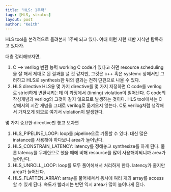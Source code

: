 ```yaml
---
title: "HLS: 1주째"
tags: [HLS, stratus]
layout: post
author: "Keith"
---
```


HLS tool을 본격적으로 돌려본지 1주째 되고 있다. 여태 이런 저런 제반 지식만 탐독하고 있다가.

대충 정리해보자면,
1) C --> verilog 변환 능력
   working C code가 있다고 하면 resource scheduling을 잘 해서 제대로 된 결과를 낼 것 같지만, 그것은 c++ 혹은 systemc 상에서만 그러하고 HLS로 synthesis한 뒤의 결과는 전혀 딴판으로 나올 수 있다.
2) HLS directive
   HLS용 몇 가지 directive를 몇 가지 지정하면 C code를 verilog로 strict하게 변환시키는데 이 과정에서 (timing) violation이 일어난다. C code의 작성개념과 verilog의 그것이 같지 않으므로 발생하는 것이다. HLS tool에서는 C 상에서의 시간 개념을 그대로 verilog로 옮겨오지 않는다. C도 verilog처럼 생각해서 가져오게 되므로 여기서 violation이 발생한다.

몇 가지 중요한 directive만 놓고 보자면

1) HLS_PIPELINE_LOOP: loop를 pipeline으로 기동할 수 있다. 대신 많은 instance를 사용해야 하다보니 area가 늘어난다. 
2) HLS_CONSTRAIN_LATENCY: latency를 정해놓고 synthesize를 하게 된다. 물론 latency를 무제한으로 했을 때에 비해 resource를 많이 사용해야되니까 area가 늘어난다. 
3) HLS_UNROLL_LOOP: loop를 모두 풀어헤쳐서 처리하게 한다. latency가 줄지만 area가 늘어난다.
3) HLS_FLATTEN_ARRAY: array를 풀어헤쳐서 동시에 여러 개의 array를 access할 수 있게 된다. 속도가 빨라지는 반면 역시 area가 많이 늘어나게 된다.

